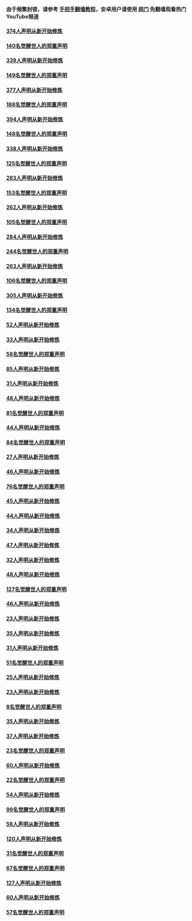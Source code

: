 #### 由于频繁封锁，请参考 [手把手翻墙教程](https://github.com/gfw-breaker/guides/wiki/)，安卓用户请使用 [网门](https://github.com/gfw-breaker/nogfw/blob/master/dl.md?t=05172000) 免翻墙观看热门YouTube频道 

#### [374人声明从新开始修炼](../pages/91/425811.md?t=05172000) 

#### [140名觉醒世人的郑重声明](../pages/91/425810.md?t=05172000) 

#### [339人声明从新开始修炼](../pages/91/425690.md?t=05172000) 

#### [149名觉醒世人的郑重声明](../pages/91/425689.md?t=05172000) 

#### [377人声明从新开始修炼](../pages/91/424867.md?t=05172000) 

#### [188名觉醒世人的郑重声明](../pages/91/424866.md?t=05172000) 

#### [394人声明从新开始修炼](../pages/91/423914.md?t=05172000) 

#### [148名觉醒世人的郑重声明](../pages/91/423913.md?t=05172000) 

#### [338人声明从新开始修炼](../pages/91/423540.md?t=05172000) 

#### [125名觉醒世人的郑重声明](../pages/91/423539.md?t=05172000) 

#### [283人声明从新开始修炼](../pages/91/423296.md?t=05172000) 

#### [153名觉醒世人的郑重声明](../pages/91/423295.md?t=05172000) 

#### [262人声明从新开始修炼](../pages/91/423004.md?t=05172000) 

#### [105名觉醒世人的郑重声明](../pages/91/423003.md?t=05172000) 

#### [284人声明从新开始修炼](../pages/91/422707.md?t=05172000) 

#### [244名觉醒世人的郑重声明](../pages/91/422706.md?t=05172000) 

#### [263人声明从新开始修炼](../pages/91/422553.md?t=05172000) 

#### [106名觉醒世人的郑重声明](../pages/91/422552.md?t=05172000) 

#### [305人声明从新开始修炼](../pages/91/422153.md?t=05172000) 

#### [134名觉醒世人的郑重声明](../pages/91/422152.md?t=05172000) 

#### [52人声明从新开始修炼](../pages/91/421846.md?t=05172000) 

#### [33人声明从新开始修炼](../pages/91/421804.md?t=05172000) 

#### [58名觉醒世人的郑重声明](../pages/91/421845.md?t=05172000) 

#### [85人声明从新开始修炼](../pages/91/421769.md?t=05172000) 

#### [31人声明从新开始修炼](../pages/91/421763.md?t=05172000) 

#### [48人声明从新开始修炼](../pages/91/421605.md?t=05172000) 

#### [81名觉醒世人的郑重声明](../pages/91/421656.md?t=05172000) 

#### [44人声明从新开始修炼](../pages/91/421544.md?t=05172000) 

#### [84名觉醒世人的郑重声明](../pages/91/421543.md?t=05172000) 

#### [27人声明从新开始修炼](../pages/91/421465.md?t=05172000) 

#### [46人声明从新开始修炼](../pages/91/421454.md?t=05172000) 

#### [76名觉醒世人的郑重声明](../pages/91/421453.md?t=05172000) 

#### [45人声明从新开始修炼](../pages/91/421452.md?t=05172000) 

#### [44人声明从新开始修炼](../pages/91/421422.md?t=05172000) 

#### [34人声明从新开始修炼](../pages/91/421322.md?t=05172000) 

#### [47人声明从新开始修炼](../pages/91/421264.md?t=05172000) 

#### [32人声明从新开始修炼](../pages/91/421225.md?t=05172000) 

#### [48人声明从新开始修炼](../pages/91/421202.md?t=05172000) 

#### [127名觉醒世人的郑重声明](../pages/91/421224.md?t=05172000) 

#### [46人声明从新开始修炼](../pages/91/421203.md?t=05172000) 

#### [23人声明从新开始修炼](../pages/91/421138.md?t=05172000) 

#### [35人声明从新开始修炼](../pages/91/421122.md?t=05172000) 

#### [31人声明从新开始修炼](../pages/91/421081.md?t=05172000) 

#### [51名觉醒世人的郑重声明](../pages/91/421080.md?t=05172000) 

#### [25人声明从新开始修炼](../pages/91/421020.md?t=05172000) 

#### [23人声明从新开始修炼](../pages/91/420884.md?t=05172000) 

#### [8名觉醒世人的郑重声明](../pages/91/420883.md?t=05172000) 

#### [35人声明从新开始修炼](../pages/91/420809.md?t=05172000) 

#### [37人声明从新开始修炼](../pages/91/420766.md?t=05172000) 

#### [23名觉醒世人的郑重声明](../pages/91/420765.md?t=05172000) 

#### [60人声明从新开始修炼](../pages/91/420727.md?t=05172000) 

#### [22名觉醒世人的郑重声明](../pages/91/420726.md?t=05172000) 

#### [54人声明从新开始修炼](../pages/91/420529.md?t=05172000) 

#### [99名觉醒世人的郑重声明](../pages/91/420528.md?t=05172000) 

#### [58人声明从新开始修炼](../pages/91/420198.md?t=05172000) 

#### [120人声明从新开始修炼](../pages/91/420141.md?t=05172000) 

#### [31名觉醒世人的郑重声明](../pages/91/420197.md?t=05172000) 

#### [67名觉醒世人的郑重声明](../pages/91/420140.md?t=05172000) 

#### [127人声明从新开始修炼](../pages/91/420082.md?t=05172000) 

#### [60人声明从新开始修炼](../pages/91/420081.md?t=05172000) 

#### [57名觉醒世人的郑重声明](../pages/91/420080.md?t=05172000) 

